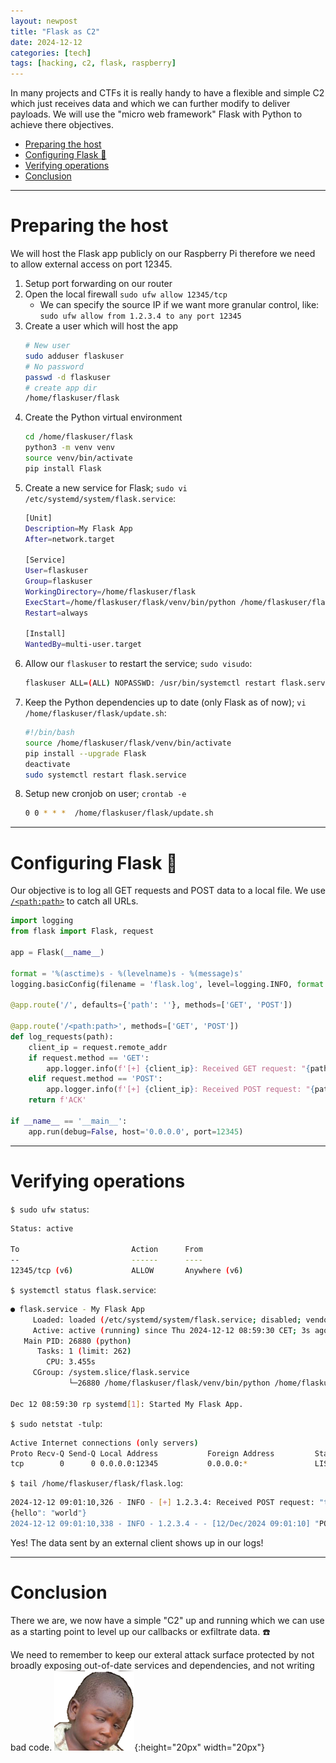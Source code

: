 ```yaml
---
layout: newpost
title: "Flask as C2"
date: 2024-12-12
categories: [tech]
tags: [hacking, c2, flask, raspberry]
---
```


In many projects and CTFs it is really handy to have a flexible and simple C2 which just receives data and which we can further modify to deliver payloads. We will use the "micro web framework" Flask with Python to achieve there objectives.


- [Preparing the host](#preparing-the-host)
- [Configuring Flask :sake:](#configuring-flask-sake)
- [Verifying operations](#verifying-operations)
- [Conclusion](#conclusion)

---

# Preparing the host

We will host the Flask app publicly on our Raspberry Pi therefore we need to allow external access on port 12345.

1. Setup port forwarding on our router
2. Open the local firewall `sudo ufw allow 12345/tcp`
    - We can specify the source IP if we want more granular control, like: `sudo ufw allow from 1.2.3.4 to any port 12345`
3. Create a user which will host the app
    ```sh
    # New user
    sudo adduser flaskuser
    # No password
    passwd -d flaskuser
    # create app dir
    /home/flaskuser/flask
    ```
4. Create the Python virtual environment
    ```sh
    cd /home/flaskuser/flask
    python3 -m venv venv
    source venv/bin/activate
    pip install Flask
    ```
5. Create a new service for Flask; `sudo vi /etc/systemd/system/flask.service`:
    ```sh
    [Unit]
    Description=My Flask App
    After=network.target

    [Service]
    User=flaskuser
    Group=flaskuser
    WorkingDirectory=/home/flaskuser/flask
    ExecStart=/home/flaskuser/flask/venv/bin/python /home/flaskuser/flask/app.py
    Restart=always

    [Install]
    WantedBy=multi-user.target
    ```
6. Allow our `flaskuser` to restart the service; `sudo visudo`:
    ```sh
    flaskuser ALL=(ALL) NOPASSWD: /usr/bin/systemctl restart flask.service
    ```
7. Keep the Python dependencies up to date (only Flask as of now); `vi /home/flaskuser/flask/update.sh`:
    ```sh
    #!/bin/bash
    source /home/flaskuser/flask/venv/bin/activate
    pip install --upgrade Flask
    deactivate
    sudo systemctl restart flask.service
    ```
8. Setup new cronjob on user; `crontab -e`
    ```sh
    0 0 * * *  /home/flaskuser/flask/update.sh
    ```

---

# Configuring Flask :sake:

Our objective is to log all GET requests and POST data to a local file. We use [`/<path:path>`](https://pythongeeks.org/python-flask-app-routing/) to catch all URLs.

```py
import logging
from flask import Flask, request

app = Flask(__name__)

format = '%(asctime)s - %(levelname)s - %(message)s'
logging.basicConfig(filename = 'flask.log', level=logging.INFO, format = format)

@app.route('/', defaults={'path': ''}, methods=['GET', 'POST'])

@app.route('/<path:path>', methods=['GET', 'POST'])
def log_requests(path):
    client_ip = request.remote_addr
    if request.method == 'GET':
        app.logger.info(f'[+] {client_ip}: Received GET request: "{path}"')
    elif request.method == 'POST':
        app.logger.info(f'[+] {client_ip}: Received POST request: "{path}" with payload:\n{request.data.decode()}')
    return f'ACK'

if __name__ == '__main__':
    app.run(debug=False, host='0.0.0.0', port=12345)
```

---

# Verifying operations

`$ sudo ufw status`:
```sh
Status: active

To                         Action      From
--                         ------      ----
12345/tcp (v6)             ALLOW       Anywhere (v6)
```

`$ systemctl status flask.service`: 
```sh
● flask.service - My Flask App
     Loaded: loaded (/etc/systemd/system/flask.service; disabled; vendor preset: enabled)
     Active: active (running) since Thu 2024-12-12 08:59:30 CET; 3s ago
   Main PID: 26880 (python)
      Tasks: 1 (limit: 262)
        CPU: 3.455s
     CGroup: /system.slice/flask.service
             └─26880 /home/flaskuser/flask/venv/bin/python /home/flaskuser/flask/app.py

Dec 12 08:59:30 rp systemd[1]: Started My Flask App.
```

`$ sudo netstat -tulp`:
```sh
Active Internet connections (only servers)
Proto Recv-Q Send-Q Local Address           Foreign Address         State       PID/Program name
tcp        0      0 0.0.0.0:12345           0.0.0.0:*               LISTEN      26880/python
```

`$ tail /home/flaskuser/flask/flask.log`:
```sh
2024-12-12 09:01:10,326 - INFO - [+] 1.2.3.4: Received POST request: "test" with payload:
{hello": "world"}
2024-12-12 09:01:10,338 - INFO - 1.2.3.4 - - [12/Dec/2024 09:01:10] "POST /test HTTP/1.1" 200 -
```

Yes! The data sent by an external client shows up in our logs!

---

# Conclusion

There we are, we now have a simple "C2" up and running which we can use as a starting point to level up our callbacks or exfiltrate data. :phone:

We need to remember to keep our exteral attack surface protected by not broadly exposing out-of-date services and dependencies, and not writing bad code. ![smiley](/assets/images/skeptical_kid.png){:height="20px" width="20px"}
